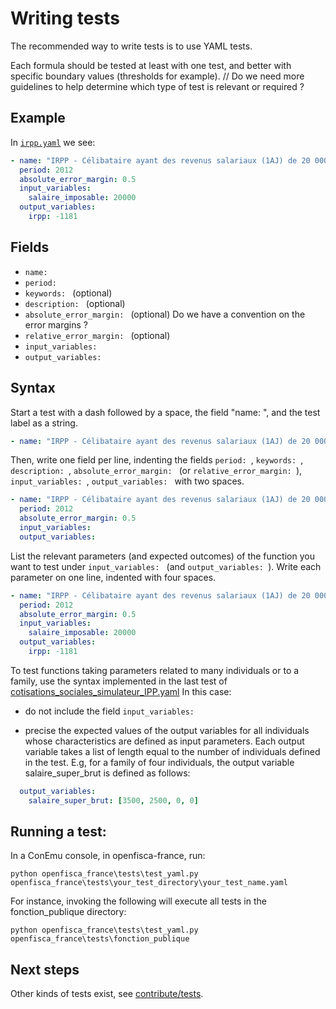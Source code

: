 # Writing tests

The recommended way to write tests is to use YAML tests.

Each formula should be tested at least with one test, and better with specific boundary values (thresholds for example). // Do we need more guidelines to help determine which type of test is relevant or required ?

## Example

In [`irpp.yaml`](https://github.com/openfisca/openfisca-france/blob/master/openfisca_france/tests/formulas/irpp.yaml) we see:

```yaml
- name: "IRPP - Célibataire ayant des revenus salariaux (1AJ) de 20 000 €"
  period: 2012
  absolute_error_margin: 0.5
  input_variables:
    salaire_imposable: 20000
  output_variables:
    irpp: -1181
```

## Fields

- `name: `
- `period: `
- `keywords: `  (optional)
- `description: ` (optional)
- `absolute_error_margin: `  (optional) Do we have a convention on the error margins ?
- `relative_error_margin: `  (optional)
- `input_variables: `
- `output_variables: `

## Syntax
Start a test with a dash followed by a space, the field "name: ", and the test label as a string. 

```yaml
- name: "IRPP - Célibataire ayant des revenus salariaux (1AJ) de 20 000 €"
```

Then, write one field per line, indenting the fields `period: `, `keywords: `, `description: `, `absolute_error_margin: ` (or `relative_error_margin: `), `input_variables: `, `output_variables: ` with two spaces.

```yaml
- name: "IRPP - Célibataire ayant des revenus salariaux (1AJ) de 20 000 €"
  period: 2012
  absolute_error_margin: 0.5
  input_variables:
  output_variables:
```

List the relevant parameters (and expected outcomes) of the function you want to test under `input_variables: ` (and `output_variables: `). Write each parameter on one line, indented with four spaces.

```yaml
- name: "IRPP - Célibataire ayant des revenus salariaux (1AJ) de 20 000 €"
  period: 2012
  absolute_error_margin: 0.5
  input_variables:
    salaire_imposable: 20000
  output_variables:
    irpp: -1181
```

To test functions taking parameters related to many individuals or to a family, use the syntax implemented in the last test of [cotisations_sociales_simulateur_IPP.yaml](https://github.com/openfisca/openfisca-france/blob/master/openfisca_france/tests/fonction_publique/cotisations_sociales_simulateur_IPP.yaml#L241-L300) In this case:

- do not include the field `input_variables: ` 

- precise the expected values of the output variables for all individuals whose characteristics are defined as input parameters. Each output variable takes a list of length equal to the number of individuals defined in the test. E.g, for a family of four individuals, the output variable salaire_super_brut is defined as follows:
```yaml
  output_variables:
    salaire_super_brut: [3500, 2500, 0, 0]
```


## Running a test:

In a ConEmu console, in openfisca-france, run:
```
python openfisca_france\tests\test_yaml.py openfisca_france\tests\your_test_directory\your_test_name.yaml
```

For instance, invoking the following will execute all tests in the fonction_publique directory:
```
python openfisca_france\tests\test_yaml.py openfisca_france\tests\fonction_publique 
```

## Next steps

Other kinds of tests exist, see [contribute/tests](../contribute/tests.html).
